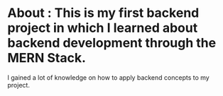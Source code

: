# About : This is my first backend project in which I learned about backend development through the MERN Stack. 
I gained a lot of knowledge on how to apply backend concepts to my project. 
